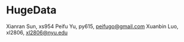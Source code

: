 # HugeData
Xianran Sun, xs954
Peifu Yu, py615, peifugo@gmail.com
Xuanbin Luo, xl2806, xl2806@nyu.edu

